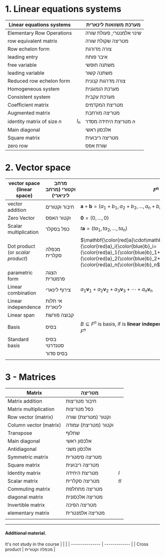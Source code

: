 # 1. Linear equations systems

| Linear equations systems    |       | מערכת משוואות לינארית     |
| --------------------------- | ----- | ------------------------- |
| Elementary Row Operations   |       | שינוי אלמנטרי, פעולת שורה |
| row equivalent matrix       |       | מטריצה שקולת שורה         |
| Row echelon form            |       | צורה מדורגת               |
| leading entry               |       | איבר פותח                 |
| free variable               |       | משתנה חופשי               |
| leading variable            |       | משתנה קשור                |
| Reduced row echelon form    |       | צורה מדרגות קנונית        |
| Homogeneous system          |       | מערכת הומוגנית            |
| Consistent system           |       | מערכת עקבית               |
| Coefficient matrix          |       | מטריצת המקדמים            |
| Augmented matrix            |       | מטריצה מורחבת             |
| identity matrix of size $n$ | $I_n$ | מטריצת היחידה מסדר $n$    |
| Main diagonal               |       | אלכסון ראשי               |
| Square matrix               |       | מטריצה ריבועית            |
| zero row                    |       | שורת אפס                  |


# 2. Vector space

| vector space (linear space)       | **מרחב וקטורי** (מרחב ליניארי)          | $F^n$                                                                                                                                                                                                               |
| --------------------------------- | --------------------------------------- | -------------------------------------------------------------------------------------------------------------------------------------------------------------------------------------------------------------- |
| vector addition                   | חיבור וקטורים                           | $\mathbf{a}+\mathbf{b}=(a_1+b_1,a_2+b_2,\ldots,a_n+b_n)$                                                                                                                                                       |
| Zero Vector                       | וקטור האפס                              | $\mathbf{0}=(0,\ldots,0)$                                                                                                                                                                                      |
| Scalar multiplication             | כפל בסקלר                               | $t\mathbf{a}=(ta_1,ta_2,\ldots,ta_n)$                                                                                                                                                                          |
| Dot product (or *scalar product*) | מכפלה סקלרית                            | $\mathbf{\color{red}a}\cdot\mathbf{\color{blue}b}=\sum_{i=1}^n {\color{red}a}_i{\color{blue}b}_i={\color{red}a}_1{\color{blue}b}_1+{\color{red}a}_2{\color{blue}b}_2+\cdots+{\color{red}a}_n{\color{blue}b}_n$ |
| parametric form                   | הצגה פרמטרית                            |                                                                                                                                                                                                                |
| Linear combination                | צירוף לינארי                            | $a_1 \mathbf v_1 + a_2 \mathbf v_2 + a_3 \mathbf v_3 + \cdots + a_n \mathbf v_n$                                                                                                                               |
| Linear independence               | אי תלות לינארית                         |                                                                                                                                                                                                                |
| Linear span                       | קבוצה פורשת                             |                                                                                                                                                                                                                |
| Basis                             | בסיס                                    | $B\subseteq{F^{n}}$ is basis, if is **linear independence**, and **spanning set** of $F^{n}$                                                                                                                   |
| Standard basis                    | בסיס סטנדרטי                            |                                                                                                                                                                                                                |
|                                   | בסיס סדור                               |                                                                                                                                                                                                                |
|                                   |                                         |                                                                                                                                                                                                                |



# 3 - Matrices

| Matrix                 | מטריצה               |      |
| ---------------------- | -------------------- | ---- |
| Matrix addition        | חיבור מטריצות        |      |
| Matrix multiplication  | כפל מטריצות          |      |
| Row vector (matrix)    | וקטור (מטריצת) שורה  |      |
| Column vector (matrix) | וקטור (מטריצת) עמודה |      |
| Transpose              | שחלוף                |      |
| Main diagonal          | אלכסון ראשי          |      |
| Antidiagonal           | אלכסון משני          |      |
| Symmetric matrix       | מטריצה סימטרית       |      |
| Square matrix          | מטריצה ריבועית       |      |
| Identity matrix        | מטריצת היחידה        | $I$  |
| Scalar matrix          | מטריצה סקלרית        | $tI$ |
| Commuting matrix       | מטריצה מתחלפת        |      |
| diagonal matrix        | מטריצה אלכסונית      |      |
| Invertible matrix      | מטריצה הפיכה         |      |
| elementary matrix      | מטריצה אלמנטרית      |      |
|                        |                      |      |


___

#### Additional material.

It's not study in the course
|                 |               |
| --------------- | ------------- |
|  Cross product | מכפלה וקטורית | 
